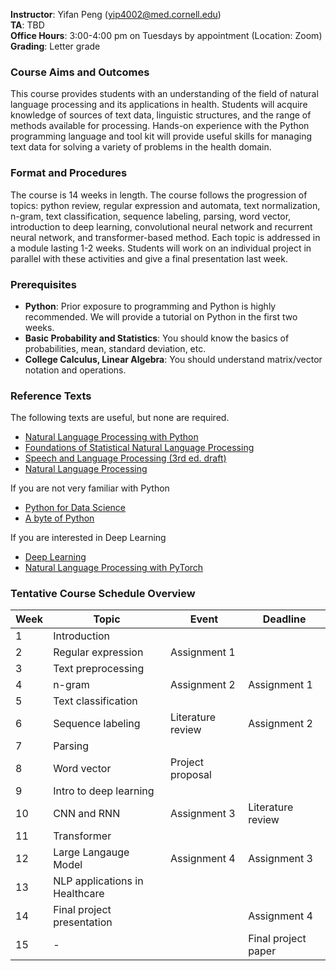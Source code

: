 **Instructor**: Yifan Peng ([yip4002@med.cornell.edu](yip4002@med.cornell.edu))<br>
**TA**: TBD<br>
**Office Hours**: 3:00-4:00 pm on Tuesdays by appointment (Location: Zoom)<br>
**Grading**: Letter grade

### Course Aims and Outcomes

This course provides students with an understanding of the field of natural language processing and its applications in health. Students will acquire knowledge of sources of text data, linguistic structures, and the range of methods available for processing. Hands-on experience with the Python programming language and tool kit will provide useful skills for managing text data for solving a variety of problems in the health domain.

### Format and Procedures

The course is 14 weeks in length. The course follows the progression of topics: python review, regular expression and automata, text normalization, n-gram, text classification, sequence labeling, parsing, word vector, introduction to deep learning, convolutional neural network and recurrent neural network, and transformer-based method. Each topic is addressed in a module lasting 1-2 weeks. Students will work on an individual project in parallel with these activities and give a final presentation last week.

### Prerequisites

* **Python**: Prior exposure to programming and Python is highly recommended. We will provide a tutorial on Python in the first two weeks.
* **Basic Probability and Statistics**: You should know the basics of probabilities, mean, standard deviation, etc.
* **College Calculus, Linear Algebra**: You should understand matrix/vector notation and operations.

### Reference Texts

The following texts are useful, but none are required.

* [Natural Language Processing with Python](https://www.nltk.org/book/)
* [Foundations of Statistical Natural Language Processing](https://nlp.stanford.edu/fsnlp/)
* [Speech and Language Processing (3rd ed. draft)](https://web.stanford.edu/~jurafsky/slp3/)
* [Natural Language Processing](https://github.com/jacobeisenstein/gt-nlp-class/blob/master/notes/eisenstein-nlp-notes.pdf)

If you are not very familiar with Python

* [Python for Data Science](https://github.com/jakevdp/PythonDataScienceHandbook)
* [A byte of Python](https://python.swaroopch.com/)

If you are interested in Deep Learning

* [Deep Learning](http://www.deeplearningbook.org/)
* [Natural Language Processing with PyTorch](https://www.amazon.com/Natural-Language-Processing-PyTorch-Applications/dp/1491978236)

### Tentative Course Schedule Overview 

| Week | Topic | Event | Deadline |
|----|-------------------------------------------|-----------------------------|---------------------|
| 1 | Introduction | | |
| 2 | Regular expression | Assignment 1 | |
| 3 | Text preprocessing | | |
| 4 | n-gram | Assignment 2 | Assignment 1 |
| 5 | Text classification | |  |
| 6 | Sequence labeling | Literature review | Assignment 2 |
| 7 | Parsing | | |
| 8 | Word vector | Project proposal | |
| 9 | Intro to deep learning | | |
| 10 | CNN and RNN | Assignment 3 | Literature review |
| 11 | Transformer | | |
| 12 | Large Langauge Model | Assignment 4 | Assignment 3 |
| 13 | NLP applications in Healthcare | | |
| 14 | Final project presentation | | Assignment 4 |
| 15 | - | | Final project paper |
